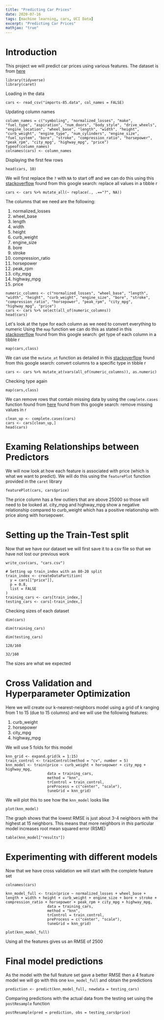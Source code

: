 ```yaml
---
title: "Predicting Car Prices"
date: 2020-07-16
tags: [machine learning, cars, UCI Data]
excerpt: "Predicting Car Prices"
mathjax: "true"
---
```


# Introduction

This project we will predict car prices using various features.  The dataset is from [here](https://archive.ics.uci.edu/ml/datasets/automobile)

```{r eval=FALSE, message=FALSE}
library(tidyverse)
library(caret)
```


Loading in the data

```{r}
cars <- read_csv("imports-85.data", col_names = FALSE)
```

Updating column names
```{r}
column_names = c("symboling", "normalized_losses", "make", "fuel_type", "aspiration", "num_doors", "body_style", "drive_wheels", "engine_location", "wheel_base", "length", "width", "height", "curb_weight", "engine_type", "num_cylinders", "engine_size", "fuel_system", "bore", "stroke", "compression_ratio", "horsepower", "peak_rpm", "city_mpg", "highway_mpg", "price")
typeof(column_names)
colnames(cars) <- column_names
```

Displaying the first few rows
```{r}
head(cars, 10)
```

We will first replace the `?` with `NA` to start off and we can do this using this [stackoverflow](https://stackoverflow.com/questions/47060014/replace-values-throughout-a-tibble) found from this google search: replace all values in a tibble r

```{r}
cars <- cars %>% mutate_all(~ replace(., .=="?", NA))
```

The columns that we need are the following:

1. normalized_losses
2. wheel_base
3. length
4. width
5. height
6. curb_weight
7. engine_size
8. bore
9. stroke
10. compression_ratio
11. horsepower
12. peak_rpm
13. city_mpg
14. highway_mpg
15. price


```{r}
numeric_columns <- c("normalized_losses", "wheel_base", "length", "width", "height", "curb_weight", "engine_size", "bore", "stroke", "compression_ratio", "horsepower", "peak_rpm", "city_mpg", "highway_mpg", "price")
cars <- cars %>% select(all_of(numeric_columns))
head(cars)
```


Let's look at the type for each column as we need to convert everything to numeric
Using the `map` function we can do this as stated in this [stackoverflow](https://stackoverflow.com/questions/21125222/determine-the-data-types-of-a-data-frames-columns) found from this google search: get type of each column in a tibble r

```{r}
map(cars,class)
```

We can use the `mutate_at` function as detailed in this [stackoverflow](https://stackoverflow.com/questions/49926705/how-to-convert-column-types-in-r-tidyverse) found from this google search: convert columns to a specific type in tibble r

```{r}
cars <- cars %>% mutate_at(vars(all_of(numeric_columns)), as.numeric)
```

Checking type again
```{r}
map(cars,class)
```

We can remove rows that contain missing data by using the `complete.cases` function found from [here](http://uc-r.github.io/na_exclude) found from this google search: remove missing values in r

```{r}
clean_up <- complete.cases(cars)
cars <- cars[clean_up,]
head(cars)
```

# Examing Relationships between Predictors

We will now look at how each feature is associated with price (which is what we want to predict).  We will do this using the `featurePlot` function provided in the `caret` library

```{r}
featurePlot(cars, cars$price)
```
 
The price column has a few outliers that are above 25000 so those will need to be looked at.  city_mpg and highway_mpg show a negative relationship compared to curb_weight which has a positive relationship with price along with horsepower.

# Setting up the Train-Test split

Now that we have our dataset we will first save it to a csv file so that we have not lost our previous work
```{r eval=FALSE}
write_csv(cars, "cars.csv")
```

```{r}
# Setting up train_index with an 80-20 split
train_index <- createDataPartition(
  y = cars[["price"]],
  p = 0.8,
  list = FALSE
)
training_cars <- cars[train_index,]
testing_cars <- cars[-train_index,]
```

Checking sizes of each dataset
```{r}
dim(cars)
```

```{r}
dim(training_cars)
```
```{r}
dim(testing_cars)
```

```{r}
128/160
```

```{r}
32/160
```

The sizes are what we expected

# Cross Validation and Hyperparameter Optimization

Here we will create our k-nearest-neighbors model using a grid of k ranging from 1 to 15 (due to 15 columns) and we will use the following features:

1. curb_weight
2. horsepower
3. city_mpg
4. highway_mpg

We will use 5 folds for this model

```{r}
knn_grid <- expand.grid(k = 1:15)
train_control <- trainControl(method = "cv", number = 5)
knn_model <- train(price ~ curb_weight + horsepower + city_mpg + highway_mpg,
                   data = training_cars,
                   method = "knn",
                   trControl = train_control,
                   preProcess = c("center", "scale"),
                   tuneGrid = knn_grid)                   
```

We will plot this to see how the `knn_model` looks like
```{r}
plot(knn_model)
```

The graph shows that the lowest RMSE is just about 3-4 neighbors with the highest at 15 neighbors.  This means that more neighbors in *this* particular model increases root mean squared error (RSME)

```{r}
table(knn_model["results"])
```

# Experimenting with different models

Now that we have cross validation we will start with the complete feature set

```{r}
colnames(cars)
```

```{r}
knn_model_full <- train(price ~ normalized_losses + wheel_base + length + width + height + curb_weight + engine_size + bore + stroke + compression_ratio + horsepower + peak_rpm + city_mpg + highway_mpg,
                   data = training_cars,
                   method = "knn",
                   trControl = train_control,
                   preProcess = c("center", "scale"),
                   tuneGrid = knn_grid)       
```

```{r}
plot(knn_model_full)
```

Using all the features gives us an RMSE of 2500

# Final model predictions

As the model with the full feature set gave a better RMSE then a 4 feature model we will go with this one `knn_model_full` and obtain the predictions
```{r}
prediction <- predict(knn_model_full, newdata = testing_cars)
```

Comparing predictions with the actual data from the testing set using the `postResample` function

```{r}
postResample(pred = prediction, obs = testing_cars$price)
```
